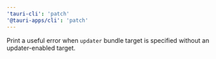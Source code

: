 ```yaml
---
'tauri-cli': 'patch'
'@tauri-apps/cli': 'patch'
---
```


Print a useful error when `updater` bundle target is specified without an updater-enabled target.
